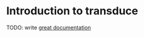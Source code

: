 # Introduction to transduce

TODO: write [great documentation](http://jacobian.org/writing/great-documentation/what-to-write/)
